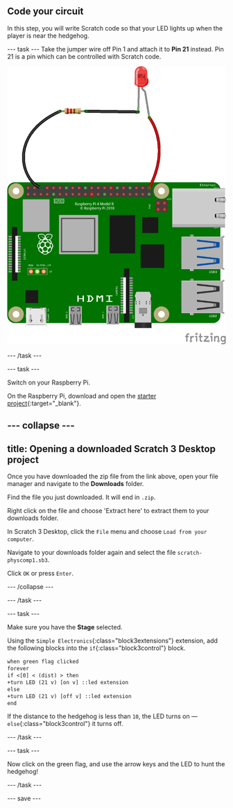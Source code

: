 ## Code your circuit

In this step, you will write Scratch code so that your LED lights up when the player is near the hedgehog.

--- task ---
Take the jumper wire off Pin 1 and attach it to **Pin 21** instead. Pin 21 is a pin which can be controlled with Scratch code.

![Circuit diagram of a jumper wire with a resistor and LED wired to 3V3 on a Raspberry Pi.](images/Pi_21_Complete.png)

--- /task ---

--- task ---

Switch on your Raspberry Pi. 

On the Raspberry Pi, download and open the [starter project](https://rpf.io/p/en/scratch-led-game-get){:target="_blank"}.

--- collapse ---
---
title: Opening a downloaded Scratch 3 Desktop project
---

Once you have downloaded the zip file from the link above, open your file manager and navigate to the **Downloads** folder.

Find the file you just downloaded. It will end in `.zip`.

Right click on the file and choose 'Extract here' to extract them to your downloads folder.

In Scratch 3 Desktop, click the `File` menu and choose `Load from your computer`.

Navigate to your downloads folder again and select the file `scratch-physcomp1.sb3`. 

Click `OK` or press `Enter`.


--- /collapse ---

--- /task ---

--- task ---

Make sure you have the **Stage** selected.

Using the `Simple Electronics`{:class="block3extensions"} extension, add the following blocks into the `if`{:class="block3control"} block.

```blocks3
when green flag clicked
forever
if <[0] < (dist) > then
+turn LED (21 v) [on v] ::led extension
else
+turn LED (21 v) [off v] ::led extension
end
```

If the distance to the hedgehog is less than `10`, the LED turns on — `else`{:class="block3control"} it turns off.

--- /task ---

--- task ---

Now click on the green flag, and use the arrow keys and the LED to hunt the hedgehog!

--- /task ---

--- save ---
